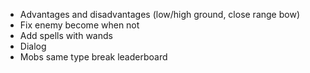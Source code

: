 - Advantages and disadvantages (low/high ground, close range bow)
- Fix enemy become when not
- Add spells with wands
- Dialog
- Mobs same type break leaderboard